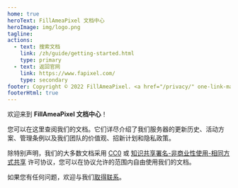 ```yaml
---
home: true
heroText: FillAmeaPixel 文档中心
heroImage: img/logo.png
tagline: 
actions:
  - text: 搜索文档
    link: /zh/guide/getting-started.html
    type: primary
  - text: 返回官网
    link: https://www.fapixel.com/
    type: secondary
footer: Copyright © 2022 FillAmeaPixel. <a href="/privacy/" one-link-mark="yes">隐私政策</a>丨<a href="/eula/" one-link-mark="yes">用户协议</a>
footerHtml: true
---
```


欢迎来到 **FillAmeaPixel 文档中心**！

您可以在这里查阅我们的文档。它们详尽介绍了我们服务器的更新历史、活动方案、管理条例以及我们团队的价值观、招新计划和隐私政策。

除特别声明，我们的大多数文档采用 [CC0](https://zh.wikipedia.org/wiki/%E5%85%AC%E6%9C%89%E9%A2%86%E5%9F%9F) 或 [知识共享署名-非商业性使用-相同方式共享](https://creativecommons.org/licenses/by-nc-sa/4.0/) 许可协议，您可以在协议允许的范围内自由使用我们的文档。

如果您有任何问题，欢迎与我们[取得联系](mailto:admin@fapixel.com)。
